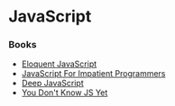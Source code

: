 # JavaScript

### Books
- [Eloquent JavaScript](https://eloquentjavascript.net/)
- [JavaScript For Impatient Programmers](https://exploringjs.com/impatient-js/)
- [Deep JavaScript](https://exploringjs.com/deep-js/)
- [You Don't Know JS Yet](https://github.com/getify/You-Dont-Know-JS)

